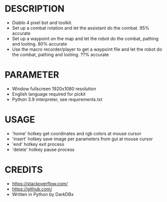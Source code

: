 # DESCRIPTION
- Diablo 4 pixel bot and toolkit.
- Set up a combat rotation and let the assistant do the combat. 95% accurate
- Set up a waypoint on the map and let the robot do the combat, pathing and looting. 80% accurate
- Use the macro recorder/player to get a waypoint file and let the robot do the combat, pathing and looting. ??% accurate


# PARAMETER
- Window fullscreen 1920x1080 resolution
- English language required for pickit
- Python 3.9 interpreter, see requirements.txt


# USAGE
- 'home' hotkey get coordinates and rgb colors at mouse cursor
- 'insert' hotkey save image per parameters from gui at mouse cursor
- 'end' hotkey exit process
- 'delete' hotkey pause process


# CREDITS
- https://stackoverflow.com/
- https://github.com/
- Written in Python by DarkDBx

